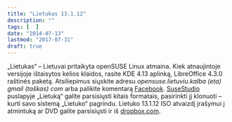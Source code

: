 ```yaml
---
title: "Lietukas 13.1.12"
description: ""
tags: [  ]
date: "2014-07-13"
lastmod: "2017-07-31"
draft: true
---
```

„Lietukas“ – Lietuvai pritaikyta openSUSE Linux atmaina. Kiek atnaujintoje versijoje ištaisytos kelios klaidos, rasite KDE 4.13 aplinką, LibreOffice 4.3.0 raštinės paketą. Atsiliepimus siųskite adresu _opensuse.lietuviu.kalba (eta) gmail (taškas) com_ arba palikite komentarą [Facebook](https://www.facebook.com/pages/openSUSE-lietuvi%C5%A1kai/250766431629263). [SuseStudio](https://susestudio.com/a/CttYWz/lietukas-13-1) puslapyje „Lietuką“ galite parsisiųsti kitais formatais, pasirinkti jį klonuoti – kurti savo sistemą „Lietuko“ pagrindu. Lietuko 13.1.12 ISO atvaizdį įrašymui į atmintuką ar DVD galite parsisiųsti ir iš [dropbox.com](http://db.orangedox.com/P1USsZAiE1YygVpWNO/Lietukas_13.1.i686-13.1.12.iso).
